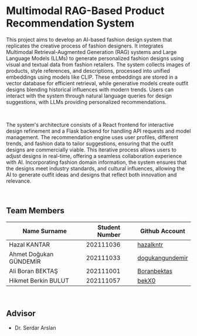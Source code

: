 # Multimodal RAG-Based Product Recommendation System
This project aims to develop an AI-based fashion design system that replicates the creative process of fashion designers. It integrates Multimodal
Retrieval-Augmented Generation (RAG) systems and Large Language Models (LLMs) to generate personalized fashion designs using visual and
textual data from fashion retailers. The system collects images of products, style references, and descriptions, processed into unified embeddings
using models like CLIP. These embeddings are stored in a vector database for efficient retrieval, while generative models create outfit designs
blending historical influences with modern trends. Users can interact with the system through natural language queries for design suggestions,
with LLMs providing personalized recommendations.

<br>

The system's architecture consists of a React frontend for interactive design refinement and a Flask backend for handling API requests and model
management. The recommendation engine uses user profiles, different trends, and fashion data to tailor suggestions, ensuring that the outfit
designs are commercially viable. This iterative process allows users to adjust designs in real-time, offering a seamless collaboration experience
with AI. Incorporating fashion domain information, the system ensures that the designs meet industry standards, and cultural influences, allowing
the AI to generate outfit ideas and designs that reflect both innovation and relevance.

<br>

## Team Members
| Name Surname           | Student Number | Github Account                                 |
|------------------------|----------------|------------------------------------------------|
| Hazal KANTAR           | 202111036      | [hazalkntr](https://github.com/hazalkntr)      |
| Ahmet Doğukan GÜNDEMİR | 202111033      | [dogukangundemir](https://github.com/dogukangundemir)              |
| Ali Boran BEKTAŞ       | 202111001      | [Boranbektas](https://github.com/Boranbektas)  |
| Hikmet Berkin BULUT    | 202111057      | [bekX0](https://github.com/bekX0)              |

<br>

## Advisor
- Dr. Serdar Arslan

